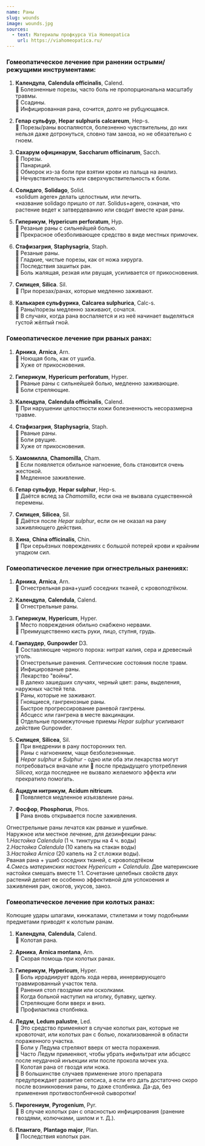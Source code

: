 ```yaml
---
name: Раны
slug: wounds
image: wounds.jpg
sources:
  - text: Материалы профкурса Via Homeopatica
    url: https://viahomeopatica.ru/
---
```

### Гомеопатическое лечение при ранении острыми/режущими инструментами:

1. **Календула**, **Calendula officinalis**, Calend.<br> 
🔹 Болезненные порезы, часто боль не пропорциональна масштабу травмы.<br> 
🔹 Ссадины.<br>
🔹 Инфицированная рана, сочится, долго не рубцующаяся.

2. **Гепар сульфур**, **Hepar sulphuris calcareum**, Hep-s.<br> 
🔹 Порезы/раны воспаляются, болезненно чувствительны, до них нельзя даже
дотронуться, словно там заноза, но не обязательно с гноем.

3. **Сахарум официнарум**, **Saccharum officinarum**, Sacch.<br> 
🔹 Порезы.<br>
🔹 Панариций.<br> 
🔹 Обморок из-за боли при взятии крови из пальца на анализ.<br> 
🔹 Нечувствительность или сверхчувствительность к боли.

4. **Солидаго**, **Solidago**, Solid.<br> 
«solidum agere» делать целостным, или лечить.<br> 
«название solidago пришло от лат. Solidus+agere, означая, что растение ведет к затвердеванию или сводит вместе края раны.

5. **Гиперикум**, **Hypericum perforatum**, Hyp.<br> 
🔹 Резаные раны с сильнейшей болью.<br> 
🔹 Прекрасное обезболивающее средство в виде местных примочек.

6. **Стафизагрия**, **Staphysagria**, Staph.<br> 
🔹 Резаные раны.<br> 
🔹 Гладкие, чистые порезы, как от ножа хирурга.<br> 
🔹 Последствия зашитых ран.<br> 
🔹 Боль жалящая, резкая или рвущая, усиливается от прикосновения.

7. **Силицея**, **Silica**. Sil.<br> 
🔹 При порезах/ранах, которые медленно заживают.

8. **Калькарея сульфурика**, **Calcarea sulphurica**, Calc-s.<br>
🔹 Раны/порезы медленно заживают, сочатся.<br> 
🔹 В случаях, когда рана воспаляется и из неё начинает выделяться густой жёлтый гной. 

### Гомеопатическое лечение при рваных ранах:

1. **Арника**, **Arnica**, Arn.<br> 
🔹 Ноющая боль, как от ушиба.<br> 
🔹 Хуже от прикосновения.

2. **Гиперикум**, **Hypericum perforatum**, Hyper.<br> 
🔹 Рваные раны с сильнейшей болью, медленно заживающие.<br> 
🔹 Боли стреляющие.

3. **Календула**, **Calendula officinalis**, Calend.<br> 
🔹 При нарушении целостности кожи болезненность несоразмерна травме.

4. **Стафизагрия**, **Staphysagria**, Staph.<br> 
🔹 Рваные раны.<br> 
🔹 Боли рвущие.<br> 
🔹 Хуже от прикосновения.

5. **Хамомилла**, **Chamomilla**, Cham.<br> 
🔹 Если появляется обильное нагноение, боль становится очень жестокой.<br> 
🔹 Медленное заживление.

6. **Гепар сульфур**, **Hepar sulphur**, Hep-s.<br> 
🔹 Даётся вслед за *Chamomilla*, если она не вызвала существенной перемены.<br>

7. **Силицея**, **Silicea**, Sil.<br> 
🔹 Даётся после *Hepar sulphur*, если он не оказал на рану заживляющего действия.

8. **Хина**, **China officinalis**, Chin.<br> 
🔹 При серьёзных повреждениях с большой потерей крови и крайним упадком сил.

### Гомеопатическое лечение при огнестрельных ранениях:

1. **Арника**, **Arnica**, Arn.<br> 
🔹 Огнестрельная рана+ушиб соседних тканей, с кровоподтёком.

2. **Календула**, **Calendula**, Calend.<br> 
🔹 Огнестрельные раны.

3. **Гиперикум**, **Hypericum**, Hyper.<br> 
🔹 Место повреждения обильно снабжено нервами.<br>
🔹 Преимущественно кисть руки, лицо, ступня, грудь.

4. **Ганпаудер**, **Gunpowder** D3.<br> 
🔹 Составляющие черного пороха: нитрат калия, сера и древесный уголь.<br> 
🔹 Огнестрельные ранения. Септические состояния после травм.<br>
🔹 Инфицированые раны.<br> 
🔹 Лекарство "войны".<br> 
🔹 В далеко зашедших случаях, черный цвет: раны, выделения, наружных частей тела.<br> 
🔹 Раны, которые не заживают.<br>
🔹 Гноящиеся, гангренозные раны.<br> 
🔹 Быстрое прогрессирование раневой гангрены.<br>
🔹 Абсцесс или гангрена в месте вакцинации.<br> 
🔹 Отдельные промежуточные приемы *Hepar sulphur* усиливают действие Gunpowder.

5. **Силицея**, **Silicea**, Sil.<br> 
🔹 При внедрении в рану посторонних тел.<br> 
🔹 Раны с нагноением, чаще безболезненные.<br> 
🔹 *Hepar sulphur* и *Sulphur* - одно или оба эти лекарства могут потребоваться вначале или
🔹 после предыдущего употребления *Silicea*, когда последнее не вызвало желаемого эффекта или прекратило помогать.

6. **Ацидум нитрикум**, **Acidum nitricum**.<br> 
🔹 Появляется медленное изъязвление раны.

7. **Фосфор**, **Phosphorus**, Phos.<br> 
🔹 Рана вновь открывается после заживления.

Огнестрельные раны лечатся как рваные и ушибные.<br>
Наружное или местное лечение, для дезинфекции раны:<br>
1.*Настойка Calendula* (1 ч. тинктуры на 4 ч. воды)<br>
2.*Настойка Calendula* (10 капель на стакан воды)<br>
3.*Настойка Arnica* (20 капель на 2 ст.ложки воды). <br>
Рваная рана + ушиб соседних тканей, с кровоподтёком<br>
4.*Смесь материнских настоек Hypericum + Calendula*. Две материнские<br>
настойки смешать вместе 1:1. Сочетание целебных свойств двух растений делает ее особенно эффективной для успокоения и
заживления ран, ожогов, укусов, заноз.

### Гомеопатическое лечение при колотых ранах:

Колющие удары шпагами, кинжалами, стилетами и тому подобными предметами приводят к колотым ранам.

1. **Календула**, **Calendula**, Calend.<br> 
🔹 Колотая рана.

2. **Арника**, **Arnica montana**, Arn.<br> 
🔹 Скорая помощь при колотых ранах.

3. **Гиперикум**, **Hypericum**, Hyper.<br> 
🔹 Боль иррадиирует вдоль хода нерва, иннервирующего травмированный участок тела.<br> 
🔹 Ранения стоп гвоздями или осколками.<br>
🔹 Когда больной наступил на иголку, булавку, щепку.<br>
🔹 Стреляющие боли вверх и вниз.<br> 
🔹 Профилактика столбняка.

4. **Ледум**, **Ledum palustre**, Led.<br> 
🔹 Это средство применяют в случае колотых ран, которые не кровоточат, или колотых ран с болью, локализованной в области пораженного участка.<br>
🔹 Боли у Ледума стреляют вверх от места поражения.<br> 
🔹 Часто Ледум применяют, чтобы убрать инфильтрат или абсцесс после неудачной инъекции или после прокола мочек уха.<br>
🔹 Колотая рана от гвоздя или ножа.<br> 
🔹 В большинстве случаев применение этого препарата предупреждает развитие сепсиса, а если его дать достаточно скоро после
возникновения раны, то даже столбняка. Да-да, без применения противостолбнячной сыворотки!

5. **Пирогениум**, **Pyrogenium**, Pyr.<br> 
🔹 В случае колотых ран с опасностью инфицирования (ранение гвоздями, колючками, шилом и т. Д.).

6. **Плантаго**, **Plantago major**, Plan.<br> 
🔹 Последствия колотых ран.
